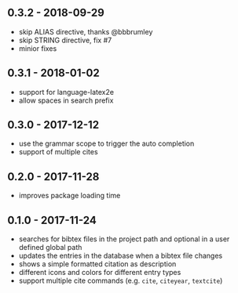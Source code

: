 ## 0.3.2 - 2018-09-29
* skip ALIAS directive, thanks @bbbrumley
* skip STRING directive, fix #7
* minior fixes

## 0.3.1 - 2018-01-02
* support for language-latex2e
* allow spaces in search prefix

## 0.3.0 - 2017-12-12
* use the grammar scope to trigger the auto completion
* support of multiple cites

## 0.2.0 - 2017-11-28
* improves package loading time

## 0.1.0 - 2017-11-24
* searches for bibtex files in the project path and optional in a user defined global path
* updates the entries in the database when a bibtex file changes
* shows a simple formatted citation as description
* different icons and colors for different entry types
* support multiple cite commands (e.g. `cite`, `citeyear`, `textcite`)

